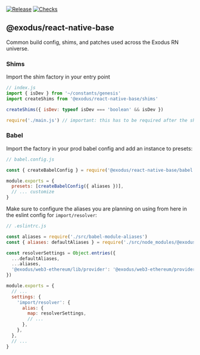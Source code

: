 [![Release](https://github.com/ExodusMovement/react-native-base/actions/workflows/release.yml/badge.svg)](https://github.com/ExodusMovement/react-native-base/actions/workflows/release.yml) [![Checks](https://github.com/ExodusMovement/react-native-base/actions/workflows/checks.yml/badge.svg)](https://github.com/ExodusMovement/react-native-base/actions/workflows/checks.yml)

## @exodus/react-native-base

Common build config, shims, and patches used across the Exodus RN universe.

### Shims

Import the shim factory in your entry point

```js
// index.js
import { isDev } from '~/constants/genesis'
import createShims from '@exodus/react-native-base/shims'

createShims({ isDev: typeof isDev === 'boolean' && isDev })

require('./main.js') // important: this has to be required after the shims are created
```

### Babel

Import the factory in your prod babel config and add an instance to presets:

```js
// babel.config.js

const { createBabelConfig } = require('@exodus/react-native-base/babel')

module.exports = {
  presets: [createBabelConfig({ aliases })],
  // ... customize
}
```

Make sure to configure the aliases you are planning on using from here in the eslint config for `import/resolver`:

```js
// .eslintrc.js

const aliases = require('./src/babel-module-aliases')
const { aliases: defaultAliases } = require('./src/node_modules/@exodus/react-native-base/babel')

const resolverSettings = Object.entries({
  ...defaultAliases,
  ...aliases,
  '@exodus/web3-ethereum/lib/provider': '@exodus/web3-ethereum/provider',
})

module.exports = {
  // ...
  settings: {
    'import/resolver': {
      alias: {
        map: resolverSettings,
        // ...
      },
    },
  },
  // ...
}
```
